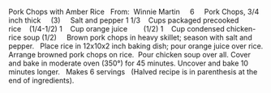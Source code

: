 Pork Chops with Amber Rice
 
From:  Winnie Martin
 
 
6     Pork Chops, 3/4 inch thick     (3)
    Salt and pepper
1 1/3    Cups packaged precooked rice    (1/4-1/2)
1    Cup orange juice        (1/2)
1    Cup condensed chicken-rice soup (1/2)
 
 
Brown pork chops in heavy skillet; season with salt and pepper.  
Place rice in 12x10x2 inch baking dish; pour orange juice over rice.
Arrange browned pork chops on rice.  Pour chicken soup over all. 
Cover and bake in moderate oven (350°) for 45 minutes.
Uncover and bake 10 minutes longer.
 
Makes 6 servings
 
(Halved recipe is in parenthesis at the end of ingredients).

